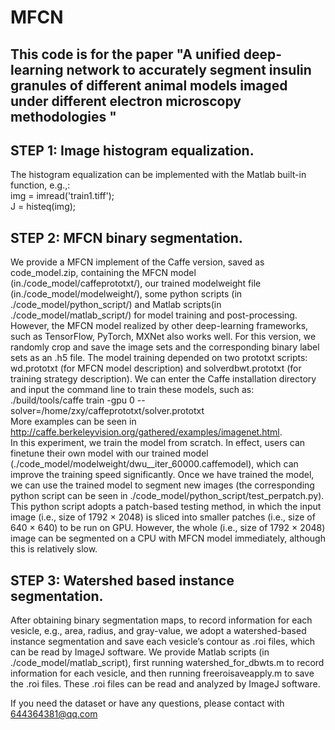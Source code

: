 # MFCN
This code is for the paper "A unified deep-learning network to accurately segment insulin granules of different animal models imaged under different electron microscopy methodologies "<br>
--

STEP 1: Image histogram equalization.
-

The histogram equalization can be implemented with the Matlab built-in function, e.g.,:<br>
img = imread('train1.tiff');<br>
J = histeq(img);<br>

STEP 2: MFCN binary segmentation.
-

We provide a MFCN implement of the Caffe version, saved as code_model.zip, containing the MFCN model (in./code_model/caffeprototxt/), our trained modelweight file (in./code_model/modelweight/), some python scripts (in ./code_model/python_script/) and Matlab scripts(in ./code_model/matlab_script/) for model training and post-processing. However, the MFCN model realized by other deep-learning frameworks, such as TensorFlow, PyTorch, MXNet also works well. For this version, we randomly crop and save the image sets and the corresponding binary label sets as an .h5 file. The model training depended on two prototxt scripts: wd.prototxt (for MFCN model description) and solverdbwt.prototxt (for training strategy description). We can enter the Caffe installation directory and input the command line to train these models, such as: ./build/tools/caffe train -gpu 0 --solver=/home/zxy/caffeprototxt/solver.prototxt<br>
More examples can be seen in http://caffe.berkeleyvision.org/gathered/examples/imagenet.html. <br>
In this experiment, we train the model from scratch. In effect, users can finetune their own model with our trained model (./code_model/modelweight/dwu__iter_60000.caffemodel), which can improve the training speed significantly.
Once we have trained the model, we can use the trained model to segment new images (the corresponding python script can be seen in ./code_model/python_script/test_perpatch.py). This python script adopts a patch-based testing method, in which the input image (i.e., size of 1792 × 2048) is sliced into smaller patches (i.e., size of 640 × 640) to be run on GPU. However, the whole (i.e., size of 1792 × 2048) image can be segmented on a CPU with MFCN model immediately, although this is relatively slow.

STEP 3: Watershed based instance segmentation.
-

After obtaining binary segmentation maps, to record information for each vesicle, e.g., area, radius, and gray-value, we adopt a watershed-based instance segmentation and save each vesicle’s contour as .roi files, which can be read by ImageJ software. We provide Matlab scripts (in ./code_model/matlab_script), first running watershed_for_dbwts.m to record information for each vesicle, and then running freeroisaveapply.m to save the .roi files. These .roi files can be read and analyzed by ImageJ software.<br>

If you need the dataset or have any questions, please contact with 644364381@qq.com<br>
